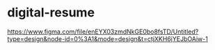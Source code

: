 # digital-resume
 https://www.figma.com/file/enEYX03zmdNkGE0bo8fsTD/Untitled?type=design&node-id=0%3A1&mode=design&t=ctjXKH6jYEJbOAiw-1
